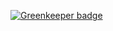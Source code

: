 

[![Greenkeeper badge](https://badges.greenkeeper.io/heshamelmasry77/front-end_mean_stack.svg)](https://greenkeeper.io/)
